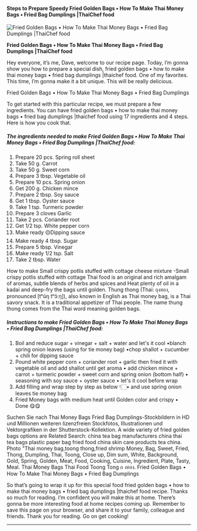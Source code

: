             

#### Steps to Prepare Speedy Fried Golden Bags • How To Make Thai Money Bags • Fried Bag Dumplings |ThaiChef food

![Fried Golden Bags • How To Make Thai Money Bags • Fried Bag Dumplings |ThaiChef food](https://img-global.cpcdn.com/recipes/643dcc998f3bb98c/751x532cq70/fried-golden-bags-%e2%80%a2-how-to-make-thai-money-bags-%e2%80%a2-fried-bag-dumplings-thaichef-food-recipe-main-photo.jpg)

**Fried Golden Bags • How To Make Thai Money Bags • Fried Bag Dumplings |ThaiChef food**

Hey everyone, it’s me, Dave, welcome to our recipe page. Today, I’m gonna show you how to prepare a special dish, fried golden bags • how to make thai money bags • fried bag dumplings |thaichef food. One of my favorites. This time, I’m gonna make it a bit unique. This will be really delicious.

Fried Golden Bags • How To Make Thai Money Bags • Fried Bag Dumplings

To get started with this particular recipe, we must prepare a few ingredients. You can have fried golden bags • how to make thai money bags • fried bag dumplings |thaichef food using 17 ingredients and 4 steps. Here is how you cook that.

##### The ingredients needed to make Fried Golden Bags • How To Make Thai Money Bags • Fried Bag Dumplings |ThaiChef food:

1.  Prepare 20 pcs. Spring roll sheet
2.  Take 50 g. Carrot
3.  Take 50 g. Sweet corn
4.  Prepare 3 tbsp. Vegetable oil
5.  Prepare 10 pcs. Spring onion
6.  Get 200 g. Chicken mince
7.  Prepare 2 tbsp. Soy sauce
8.  Get 1 tbsp. Oyster sauce
9.  Take 1 tsp. Turmeric powder
10.  Prepare 3 cloves Garlic
11.  Take 2 pcs. Coriander root
12.  Get 1/2 tsp. White pepper corn
13.  Make ready 🟡Dipping sauce
14.  Make ready 4 tbsp. Sugar
15.  Prepare 5 tbsp. Vinegar
16.  Make ready 1/2 tsp. Salt
17.  Take 2 tbsp. Water

How to make Small crispy potlis stuffed with cottage cheese mixture -Small crispy potlis stuffed with cottage Thai food is an original and rich amalgam of aromas, subtle blends of herbs and spices and Heat plenty of oil in a kadai and deep-fry the bags until golden. Thung thong (Thai: ถุงทอง, pronounced \[tʰǔŋ tʰɔ̄ːŋ\]), also known in English as Thai money bag, is a Thai savory snack. It is a traditional appetizer of Thai people. The name thung thong comes from the Thai word meaning golden bags.

##### Instructions to make Fried Golden Bags • How To Make Thai Money Bags • Fried Bag Dumplings |ThaiChef food:

1.  Boil and reduce sugar + vinegar + salt + water and let's it cool •blanch spring onion leaves (using for tie money bag) •chop shallot + cucumber + chili for dipping sauce
2.  Pound white pepper corn + coriander root + garlic then fried it with vegetable oil and add shallot until get aroma • add chicken mince + carrot + turmeric powder + sweet corn and spring onion (bottom half) • seasoning with soy sauce + oyster sauce • let's it cool before wrap
3.  Add filling and wrap step by step as below 👇🏻• and use spring onion leaves tie money bag
4.  Fried Money bags with medium heat until Golden color and crispy • Done 😋😋

Suchen Sie nach Thai Money Bags Fried Bag Dumplings-Stockbildern in HD und Millionen weiteren lizenzfreien Stockfotos, Illustrationen und Vektorgrafiken in der Shutterstock-Kollektion. A wide variety of fried golden bags options are Related Search: china tea bag manufacturers china thai tea bags plastic paper bag fried food china skin care products tea china. Photo "Thai money bag,toong thong,fried shrimp Money, Bag, Sweet, Fried, Thong, Dumpling, Thai, Toong, Close up, Dim sum, White, Background, Gold, Spring, Golden, Meat, Food, Cooking, Cuisine, Ingredient, Plate, Tasty, Meal. Thai Money Bags Thai Food Toong Tong ถ งทอง. Fried Golden Bags • How To Make Thai Money Bags • Fried Bag Dumplings

So that’s going to wrap it up for this special food fried golden bags • how to make thai money bags • fried bag dumplings |thaichef food recipe. Thanks so much for reading. I’m confident you will make this at home. There’s gonna be more interesting food at home recipes coming up. Remember to save this page on your browser, and share it to your family, colleague and friends. Thank you for reading. Go on get cooking!

* * *